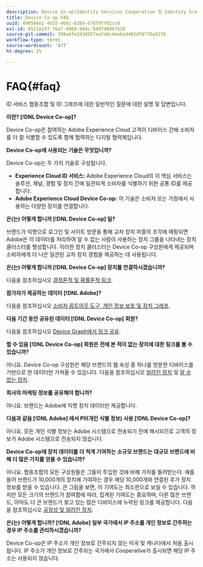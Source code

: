 ```yaml
---
description: Device Co-op(Identity Services Cooperative 및 Identity Graph)에 대한 일반적인 질문에 대한 답변입니다.
title: Device Co-op FAQ
uuid: 490566e1-4d35-468c-8389-678f9ff02cc8
exl-id: 6511e247-76a7-4960-944c-b49fd046fb28
source-git-commit: 399a4fe2d34957eafe8c4eebed465df8770a9239
workflow-type: tm+mt
source-wordcount: '477'
ht-degree: 1%

---
```


# FAQ{#faq}

ID 서비스 협동조합 및 ID 그래프에 대한 일반적인 질문에 대한 설명 및 답변입니다.

**이란? [!DNL Device Co-op]?**

Device Co-op은 참여하는 Adobe Experience Cloud 고객이 디바이스 간에 소비자를 더 잘 식별할 수 있도록 함께 협력하는 디지털 협력체입니다.

**Device Co-op에 사용되는 기술은 무엇입니까?**

Device Co-op는 두 가지 기술로 구성됩니다.

* **Experience Cloud ID 서비스:** Adobe Experience Cloud의 이 핵심 서비스는 솔루션, 채널, 경험 및 장치 간에 일관되게 소비자를 식별하기 위한 공통 ID를 제공합니다.
* **Adobe Experience Cloud Device Co-op:** 이 기술은 소비자 또는 가정에서 사용하는 다양한 장치를 연결합니다.

**은(는) 어떻게 합니까 [!DNL Device Co-op] 일?**

브랜드가 익명으로 로그인 및 사이트 방문을 통해 교차 장치 퍼즐의 조각에 매핑되면 Adobe은 이 데이터를 처리하여 알 수 없는 사람이 사용하는 장치 그룹을 나타내는 장치 클러스터를 형성합니다. 이러한 장치 클러스터는 Device Co-op 구성원에게 제공되며 소비자에게 더 나은 일관된 교차 장치 경험을 제공하는 데 사용됩니다.

**은(는) 어떻게 합니까 [!DNL Device Co-op] 장치를 연결하시겠습니까?**

다음을 참조하십시오 [결정론적 및 확률론적 링크](processes/links.md#concept-58bb7ab25f904f5f98d645e35205c931).

**참가자가 제공하는 데이터 [!DNL Adobe]?**

다음을 참조하십시오 [소비자 옵트아웃 도구, 개인 정보 보호 및 장치 그래프](privacy.md#concept-fa1346e6b95a484eaeafc9bebe3cd6be).

**다음 기간 동안 공유된 데이터 [!DNL Device Co-op] 회원?**

다음을 참조하십시오 [Device Graph에서 링크 공유](processes/link-sharing.md#concept-7168053105a94649a3f092d375d79eaf).

<!--
Removed at Asa's request.
<p><b>What does <span class="keyword"> Adobe </span> see via the <span class="wintitle"> Device Graph </span>?</b> </p>
<p>Adobe can see which devices are most likely being used by the same person, using probabilistic and deterministic device graph algorithms. This match between a group of devices and a person is really two numbers that are linked to each other. One number represents a group of devices believed to belong to the same person while the other number represents a person. Adobe makes this linked device information available to consumers as well, so they can correct misinformation and/or opt-out one or all devices from the Device Co-op. </p>
-->

**할 수 있음 [!DNL Device Co-op] 회원은 전에 본 적이 없는 장치에 대한 링크를 볼 수 있습니까?**

아니요. Device Co-op 구성원은 해당 브랜드의 웹 속성 중 하나를 방문한 디바이스를 기반으로 한 데이터만 가져올 수 있습니다. 다음을 참조하십시오 [알려진 장치](processes/known-device.md#concept-8e87c276819a48bfac5cef10b45216d1) 및 [알 수 없는 장치](processes/unknown-device.md#concept-95090d341cdc4c22ba4319d79d8f6e40).

**회사의 마케팅 정보를 공유해야 합니까?**

아니요. 브랜드는 Adobe에 익명 장치 데이터만 제공합니다.

**다음과 같음 [!DNL Adobe] 에서 PII(개인 식별 정보) 사용 [!DNL Device Co-op]?**

아니요. 모든 개인 식별 정보는 Adobe 시스템으로 전송되기 전에 해시되므로 고객의 정보가 Adobe 시스템으로 전송되지 않습니다.

**Device Co-op에 장치 데이터를 더 적게 기여하는 소규모 브랜드는 대규모 브랜드에 비해 더 많은 가치를 얻을 수 있습니까?**

아니요. 협동조합의 모든 구성원들은 그들이 투입한 것에 비해 가치를 돌려받는다. 예를 들어 브랜드가 10,000개의 장치에 기여하는 경우 해당 10,000개와 연결된 추가 장치 정보를 받을 수 있습니다. 큰 그림을 보면, 이 기여도는 최소한으로 보일 수 있습니다. 하지만 모든 크기의 브랜드가 참여함에 따라, 집계된 기여도는 중요하며, 다른 많은 브랜드, 아마도 더 큰 브랜드가 찾고 있는 많은 디바이스에 누락된 링크를 제공합니다. 다음을 참조하십시오 [공정성 및 알려진 장치](processes/known-device.md#section-0543188729d845d6b95db70b8b25e9f8).

**은(는) 어떻게 합니까? [!DNL Adobe] 일부 국가에서 IP 주소를 개인 정보로 간주하는 경우 IP 주소를 관리하시겠습니까?**

Device Co-op은 IP 주소가 개인 정보로 간주되지 않는 미국 및 캐나다에서 처음 출시됩니다. IP 주소가 개인 정보로 간주되는 국가에서 Cooperative가 출시되면 해당 IP 주소는 사용되지 않습니다.
